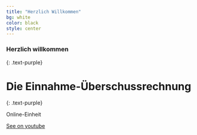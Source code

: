 ```yaml
---
title: "Herzlich Willkommen"
bg: white
color: black
style: center
---
```


### Herzlich willkommen
{: .text-purple}

<span class="fa-stack subtlecircle" style="font-size:100px; background:rgba(255,166,0,0.1)">
  <i class="fa fa-circle fa-stack-2x text-white"></i>
  <i class=" "Hallo" text-orange"></i>
</span>

# Die Einnahme-Überschussrechnung
{: .text-purple}


Online-Einheit


<span id="forkongithub">
  <a href="{{ www.youtube.com }}" class="bg-blue">
    See on youtube
  </a>
</span>
